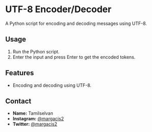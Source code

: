 # UTF-8 Encoder/Decoder

A Python script for encoding and decoding messages using UTF-8.

## Usage

1. Run the Python script.
2. Enter the input and press Enter to get the encoded tokens.

## Features

- Encoding and decoding using UTF-8.

## Contact

- **Name:** Tamilselvan
- **Instagram:** [@margacis2](https://www.instagram.com/margacis2)
- **Twitter:** [@margacis2](https://twitter.com/margacis2)


